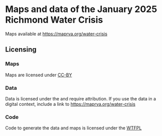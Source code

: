 # Maps and data of the January 2025 Richmond Water Crisis

Maps available at https://maprva.org/water-crisis

## Licensing

### Maps

Maps are licensed under [CC-BY](https://creativecommons.org/licenses/by/4.0/)

### Data

Data is licensed under the [](https://opendatacommons.org/licenses/odbl/) and require attribution.
If you use the data in a digital context, include a link to https://maprva.org/water-crisis

### Code

Code to generate the data and maps is licensed under the [WTFPL](http://www.wtfpl.net/about/)
